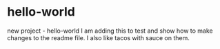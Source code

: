 # hello-world
new project - hello-world
I am adding this to test and show how to make changes to the readme file.
I also like tacos with sauce on them.
